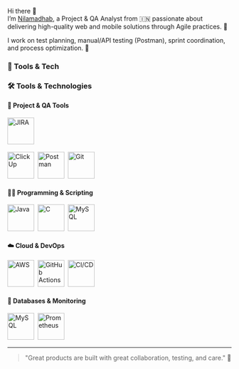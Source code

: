 Hi there 👋  
I’m [Nilamadhab](https://www.linkedin.com/in/nilamadhab-das-a2517923b), a Project & QA Analyst from 🇮🇳 passionate about delivering high-quality web and mobile solutions through Agile practices. 🎯  

I work on test planning, manual/API testing (Postman), sprint coordination, and process optimization. 🚀  

### 🔧 Tools & Tech  
### 🛠️ Tools & Technologies

#### 🚀 Project & QA Tools  
<a href="https://www.atlassian.com/software/jira"><img src="https://simpleicons.org/icons/jira.svg" alt="JIRA" width="60" /></a>&nbsp;

<a href="https://clickup.com/"><img src="https://simpleicons.org/icons/clickup.svg" alt="ClickUp" width="60" /></a>&nbsp;
<a href="https://www.postman.com/"><img src="https://simpleicons.org/icons/postman.svg" alt="Postman" width="60" /></a>&nbsp;
<a href="https://git-scm.com/"><img src="https://simpleicons.org/icons/git.svg" alt="Git" width="60" /></a>

#### 👨‍💻 Programming & Scripting  
<a href="https://www.java.com/"><img src="https://simpleicons.org/icons/java.svg" alt="Java" width="60" /></a>&nbsp;
<a href="https://en.wikipedia.org/wiki/C_(programming_language)"><img src="https://simpleicons.org/icons/c.svg" alt="C" width="60" /></a>&nbsp;
<a href="https://www.mysql.com/"><img src="https://simpleicons.org/icons/mysql.svg" alt="MySQL" width="60" /></a>

#### ☁️ Cloud & DevOps  
<a href="https://aws.amazon.com/"><img src="https://simpleicons.org/icons/amazonaws.svg" alt="AWS" width="60" /></a>&nbsp;
<a href="https://github.com/features/actions"><img src="https://simpleicons.org/icons/githubactions.svg" alt="GitHub Actions" width="60" /></a>&nbsp;
<a href="https://www.jenkins.io/"><img src="https://simpleicons.org/icons/jenkins.svg" alt="CI/CD" width="60" /></a>

#### 🧠 Databases & Monitoring  
<a href="https://www.mysql.com/"><img src="https://simpleicons.org/icons/mysql.svg" alt="MySQL" width="60" /></a>&nbsp;
<a href="https://prometheus.io/"><img src="https://simpleicons.org/icons/prometheus.svg" alt="Prometheus" width="60" /></a>


---

> "Great products are built with great collaboration, testing, and care." 🚀



